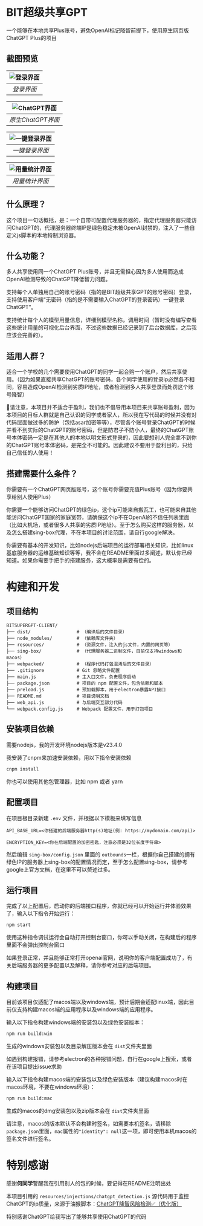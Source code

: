 # BIT超级共享GPT

一个能够在本地共享Plus账号，避免OpenAI标记降智前提下，使用原生网页版ChatGPT Plus的项目

## 截图预览

| ![登录界面](./image/1.png) |
|:--:|
| _登录界面_ |

| ![ChatGPT界面](./image/2.png) |
|:--:|
| _原生ChatGPT界面_ |

| ![一键登录界面](./image/4.png) |
|:--:|
| _一键登录界面_ |

| ![用量统计界面](./image/3.png) |
|:--:|
| _用量统计界面_ |

## 什么原理？

这个项目一句话概括，是：一个自带可配置代理服务器的，指定代理服务器只能访问ChatGPT的，代理服务器终端IP是绿色稳定未被OpenAI封禁的，注入了一些自定义js脚本的本地特制浏览器。

## 什么功能？

多人共享使用同一个ChatGPT Plus账号，并且无需担心因为多人使用而造成OpenAI检测导致的ChatGPT降低智力问题。

支持每个人单独用自己的账号密码（指的是BIT超级共享GPT的账号密码）登录，支持使用客户端“无密码（指的是不需要输入ChatGPT的登录密码）一键登录ChatGPT”。

支持统计每个人的模型用量信息，详细到模型名称，调用时间（暂时没有编写查看这些统计用量的可视化后台界面，不过这些数据已经记录到了后台数据库，之后我应该会完善的）。

## 适用人群？

适合一个学校的几个需要使用ChatGPT的同学一起合购一个账户，然后共享使用。（因为如果直接共享ChatGPT的账号密码，各个同学使用的登录ip必然各不相同，容易造成OpenAI检测到劣质IP地址，或者检测到多人共享登录而处罚这个账号降智）

📢请注意，本项目并不适合于盈利，我们也不倡导用本项目来共享账号盈利，因为本项目的目标人群就是自己认识的同学或者家人，所以我在写代码的时候并没有对代码层面做过多的防护（包括asar加密等等），尽管各个账号登录ChatGPT的时候并看不到实际的ChatGPT的账号密码，但是防君子不防小人，最终的ChatGPT账号本体密码一定是在其他人的本地以明文形式登录的，因此要想别人完全拿不到你的ChatGPT账号本体密码，是完全不可能的。因此建议不要用于盈利目的，只给自己信任的人使用！

## 搭建需要什么条件？

你需要有一个ChatGPT网页版账号，这个账号你需要充值Plus账号（因为你要共享给别人使用Plus）

你需要一个能够访问ChatGPT的绿色ip，这个ip可能来自搬瓦工，也可能来自其他能访问ChatGPT国家的家庭宽带，请确保这个ip不在OpenAI的不信任列表里面（比如大机场，或者很多人共享的劣质IP地址）。至于怎么购买这样的服务器，以及怎么搭建sing-box代理，不在本项目的讨论范围，请自行google解决。

你需要有基本的开发知识，比如nodejs后端项目的运行部署相关知识，比如linux基底服务器的运维基础知识等等，我不会在README里面过多阐述，默认你已经知道。如果你需要手把手的搭建服务，这大概率是需要有偿的。

# 构建和开发

## 项目结构

```
BITSUPERGPT-CLIENT/
├── dist/                 # （编译后的文件目录）
├── node_modules/         # （依赖库文件夹）
├── resources/            # （资源文件，注入的js文件，内置的网页等）
├── sing-box/             # （代理服务器二进制文件，目前仅支持windows和macos）
├── webpacked/            # （程序代码打包混淆后的文件目录）
├── .gitignore            # Git 忽略文件配置
├── main.js               # 主入口文件，负责程序启动
├── package.json          # 项目的 npm 配置文件，包含依赖和脚本
├── preload.js            # 预加载脚本，用于electron暴露API接口
├── README.md             # 项目说明文档
├── web_api.js            # 与后端交互部分代码
└── webpack.config.js     # Webpack 配置文件，用于打包项目
```

## 安装项目依赖

需要nodejs，我的开发环境nodejs版本是v23.4.0

我安装了cnpm来加速安装依赖，用以下指令安装依赖

```bash
cnpm install
```

你也可以使用其他包管理器，比如 npm 或者 yarn

## 配置项目

在项目根目录新建 `.env` 文件，并根据以下模板来填写信息

```
API_BASE_URL=<你搭建的后端服务器http(s)地址(例: https://mydomain.com/api)>

ENCRYPTION_KEY=<你在后端配置的加密密匙，注意必须是32位长度字符串>
```

然后编辑 `sing-box/config.json` 里面的 `outbounds`一栏，根据你自己搭建的拥有绿色IP的服务器上sing-box的配置情况而定，至于怎么配置sing-box，请参考google上官方文档，在这里不可以赘述过多。

## 运行项目

完成了以上配置后，启动你的后端接口程序，你就已经可以开始运行并体验效果了，输入以下指令开始运行：

```bash
npm start
```

使用这种指令调试运行会自动打开控制台窗口，你可以手动关闭，在构建后的程序里面不会弹出控制台窗口

如果登录正常，并且能够正常打开openai官网，说明你的客户端配置成功了，有关后端服务器的更多配置以及解释，请你参考对应的后端项目。

## 构建项目

目前该项目仅适配了macos端以及windows端，预计后期会适配linux端，因此目前仅支持构建macos端的应用程序以及windows端的应用程序。

输入以下指令构建windows端的安装包以及绿色安装版本：

```bash
npm run build:win
```

生成的windows安装包以及目录解压版本会在 `dist`文件夹里面

如遇到构建报错，请参考electron的各种报错问题，自行在google上搜索，或者在该项目提出issue求助

输入以下指令构建macos端的安装包以及绿色安装版本（建议构建macos时在macos环境，不要在windows环境）：

```bash
npm run build:mac
```

生成的macos的dmg安装包以及zip版本会在 `dist`文件夹里面

请注意，macos的版本默认不会构建时签名，如需要本机签名，请移除`package.json`里面，`mac`属性的`"identity": null`这一项，即可使用本机macos的签名文件进行签名。

# 特别感谢

感谢**何同学**警醒我在引用别人的包的时候，要记得在README注明出处

本项目引用的 `resources/injections/chatgpt_detection.js` 源代码用于监控ChatGPT的ip质量，来源于油猴脚本：[ChatGPT降智风险检测✅（优化版）](https://greasyfork.org/zh-CN/scripts/517439-chatgpt%E9%99%8D%E6%99%BA%E9%A3%8E%E9%99%A9%E6%A3%80%E6%B5%8B-%E4%BC%98%E5%8C%96%E7%89%88)

特别感谢ChatGPT给我写出了能够共享使用ChatGPT的代码